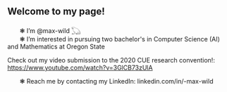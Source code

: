 ## Welcome to my page!

&emsp;&emsp;❃ I’m @max-wild 𓆏  
&emsp;&emsp;❃ I’m interested in pursuing two bachelor's in Computer Science (AI) and Mathematics at Oregon State  

Check out my video submission to the 2020 CUE research convention!: https://www.youtube.com/watch?v=3GlCB73zUlA  

&emsp;&emsp;❃ Reach me by contacting my LinkedIn: linkedin.com/in/-max-wild
